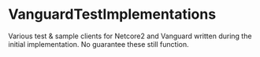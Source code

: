 # VanguardTestImplementations
Various test & sample clients for Netcore2 and Vanguard written during the initial implementation. No guarantee these still function.
